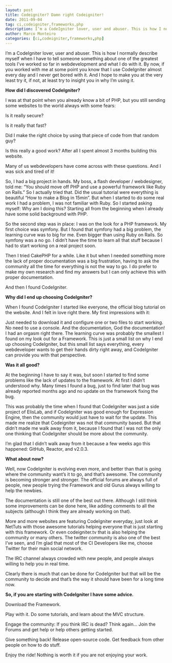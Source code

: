 ```yaml
---
layout: post
title: Codeigniter? Damn right Codeigniter!
date: 2011-09-04
tag: ci,codeigniter,frameworks,php
description: I’m a CodeIgniter lover, user and abuser. This is how I normally describe myself when I have to tell someone something about one of the greatest tools I’ve worked so
author: Marco Monteiro
categories: [ci,codeigniter,frameworks,php]
---
```


I’m a CodeIgniter lover, user and abuser. This is how I normally describe myself when I have to tell someone something about one of the greatest tools I’ve worked so far in webdevelopment and what I do with it. By now, if you worked with me at some point you know that I use CodeIgniter almost every day and I never get bored with it. And I hope to make you at the very least try it, if not, at least try to insight you in why I’m using it.
<!--more-->
**How did I discovered CodeIgniter?**

I was at that point when you already know a bit of PHP, but you still sending some websites to the world always with some fears:

Is it really secure?

Is it really that fast?

Did I make the right choice by using that piece of code from that random guy?

Is this really a good work? After all I spent almost 3 months building this website.

Many of us webdevelopers have come across with these questions. And I was sick and tired of it!

So, I had a big project in hands. My boss, a flash developer / webdesigner, told me: “You should move off PHP and use a powerful framework like Ruby on Rails.” So I actually tried that. Did the usual tutorial were everything is beautiful “How to make a Blog in 15min”. But when I started to do some real work I had a problem, I was not familiar with Ruby. So I started asking myself: Why am I doing this? Starting all from the beginning when I already have some solid background with PHP.

So the second step was in place: I was on the look for a PHP framework. My first choice was symfony. But I found that symfony had a big problem, the learning curve was to big for me. Even bigger than using Ruby on Rails. So symfony was a no go. I didn’t have the time to learn all that stuff because I had to start working on a real project soon.

Then I tried CakePHP for a while. Like it but when I needed something more the lack of proper documentation was a big frustration, having to ask the community all the time for everything is not the way to go. I do prefer to make my own research and find my answers but I can only achieve this with proper documentation.

And then I found CodeIgniter.

**Why did I end up choosing CodeIgniter?**

When I found CodeIgniter I started like everyone, the official blog tutorial on the website. And I felt in love right there.
My first impressions with it:

Just needed to download it and configure one or two files to start working.
No need to use a console.
And the documentation, God the documentation! I had an orgasm right there.
The learning curve was probably the smallest I found on my look out for a Framework.
This is just a small list on why I end up choosing CodeIgniter, but this small list says everything, every webdeveloper wants to get their hands dirty right away, and CodeIgniter can provide you with that perspective.

**Was it all good?**

At the beginning I have to say it was, but soon I started to find some problems like the lack of updates to the framework. At first I didn’t understood why. Many times I found a bug, just to find later that bug was already reported months ago and no update on the framework fixing the bug.

This was probably the time when I found that CodeIgniter was just a side project of ElisLab, and if CodeIgniter was good enough for Expression Engine, then the community would just have to wait for the update. This made me realize that Codeigniter was not that community based. But that didn’t made me walk away from it, because I found that I was not the only one thinking that CodeIgniter should be more about the community.

I’m glad that I didn’t walk away from it because a few weeks ago this happened: GitHub, Reactor, and v2.0.3.

**What about now?**

Well, now CodeIgniter is evolving even more, and better than that is going where the community want’s it to go, and that’s awesome. The community is becoming stronger and stronger. The official forums are always full of people, new people trying the Framework and old Gurus always willing to help the newbies.

The documentation is still one of the best out there. Although I still think some improvements can be done here, like adding comments to all the subjects (although I think they are already working on that).

More and more websites are featuring CodeIgniter everyday, just look at NetTuts with those awesome tutorials helping everyone that is just starting with this framework. Or even codeigniter.tv that is also helping the community or many others. The twitter community is also one of the best I’ve seen, and I’m glad that most of the CI Developers like me, choose Twitter for their main social network.

The IRC channel always crowded with new people, and people always willing to help you in real time.

Clearly there is much that can be done for CodeIgniter but that will be the community to decide and that’s the way it should have been for a long time now.

**So, if you are starting with CodeIgniter I have some advice.**

Download the Framework.

Play with it. Do some tutorials, and learn about the MVC structure.

Engage the community: If you think IRC is dead? Think again… Join the Forums and get help or help others getting started.

Give something back! Release open-source code. Get feedback from other people on how to do stuff.

Enjoy the ride! Nothing is worth it if you are not enjoying your work.